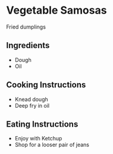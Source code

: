 # Vegetable Samosas

Fried dumplings

## Ingredients

* Dough
* Oil
 
## Cooking Instructions
* Knead dough
* Deep fry in oil

## Eating Instructions
* Enjoy with Ketchup
* Shop for a looser pair of jeans
